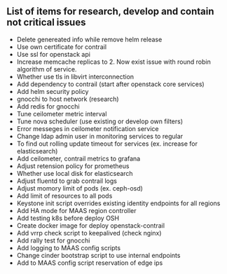 ## List of items for research, develop and contain not critical issues
- Delete genereated info while remove helm release
- Use own certificate for contrail
- Use ssl for openstack api
- Increase memcache replicas to 2. Now exist issue with round robin algorithm of service.
- Whether use tls in libvirt interconnection
- Add dependency to contrail (start after openstack core services)
- Add helm security policy
- gnocchi to host network (research)
- Add redis for gnocchi
- Tune ceilometer metric interval
- Tune nova scheduler (use existing or develop own filters)
- Error messeges in ceilometer notification service
- Change ldap admin user in monitoring services to regular
- To find out rolling update timeout for services (ex. increase for elasticsearch)
- Add ceilometer, contrail metrics to grafana
- Adjust retension policy for prometheus
- Whether use local disk for elasticsearch
- Adjust fluentd to grab contrail logs
- Adjust momory limit of pods (ex. ceph-osd)
- Add limit of resources to all pods
- Keystone init script overrides existing identity endpoints for all regions
- Add HA mode for MAAS region controller
- Add testing k8s before deploy OSH
- Create docker image for deploy openstack-contrail
- Add vrrp check script to keepalived (check nginx)
- Add rally test for gnocchi
- Add logging to MAAS config scripts
- Change cinder bootstrap script to use internal endpoints
- Add to MAAS config script reservation of edge ips

